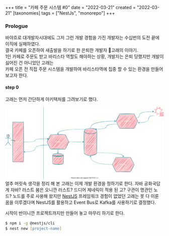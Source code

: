 +++
title = "카페 주문 시스템 #0"
date = "2022-03-21"
created = "2022-03-21"
[taxonomies]
tags = ["NestJs", "monorepo"]
+++

### Prologue
바야흐로 대개발자시대에도 그저 그런 개발 경험을 가진 개발자는 수십번의 도전 끝에 이직에 실패하였다.<br>
결국 카페를 오픈하여 새출발을 하기로 한 은퇴한 개발자 :whale:고래의 이야기.<br>
1인 카페로 주문도 받고 바리스타 역할도 해야하는 상황, 개발자는 은퇴 당했지만 개발이 싫어진 건 아니었던 고래는<br>
카페 오픈 전 직접 주문 시스템을 개발하여 바리스타역에 집중 할 수 있는 환경을 만들어 보고자 한다.

#### step 0
고래는 먼저 간단하게 아키텍처를 그려보기로 했다.
<!--이미지 추가-->
<img src="../../cafe_architecture.svg">
얼추 머릿속 생각을 정리 해 본 고래는 이제 개발 환경을 정하기로 한다.
자바 공화국답게 자바? 러스트 붐은 오니깐 러스트? 드디어 제네릭이 적용 된 고? 구관이 명관인 노드? 노드를 주로 사용해 왔지만 
<a href="https://docs.nestjs.com/">NestJS</a> 프레임워크 경험이 없었던 고래는 못 다 이룬 꿈을 이루겠다며 NestJS를 활용하고 Event Bus로 Kafka를 사용하기로 결정했다.

시작이 반이니깐 프로젝트까지만 만들어 놓고 마무리 하기로 한다.
```zsh
$ npm i -g @nestjs/cli
$ nest new [project-name]
```


